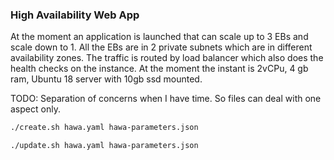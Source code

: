 ### High Availability Web App

At the moment an application is launched that can scale up to 3 EBs and scale down to 1. All the EBs are in 2 private subnets which are in different availability zones. The traffic is routed by load balancer which also does the health checks on the instance. At the moment the instant is 2vCPu, 4 gb ram, Ubuntu 18 server with 10gb ssd mounted.

TODO: Separation of concerns when I have time. So files can deal with one aspect only.

```bash
./create.sh hawa.yaml hawa-parameters.json
```

```bash
./update.sh hawa.yaml hawa-parameters.json
```
